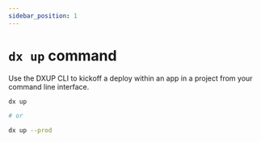 ```yaml
---
sidebar_position: 1
---
```


# `dx up` command

Use the DXUP CLI to kickoff a deploy within an app in a project from your command line interface.

```bash
dx up

# or

dx up --prod
```